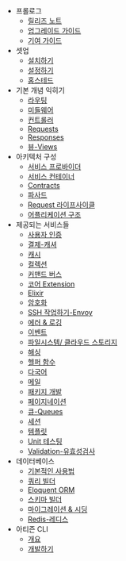 - 프롤로그
    - [릴리즈 노트](/docs/5.0/releases)
    - [업그레이드 가이드](/docs/5.0/upgrade)
    - [기여 가이드](/docs/5.0/contributions)
- 셋업
    - [설치하기](/docs/5.0/installation)
    - [설정하기](/docs/5.0/configuration)
    - [홈스테드](/docs/5.0/homestead)
- 기본 개념 익히기
    - [라우팅](/docs/5.0/routing)
    - [미들웨어](/docs/5.0/middleware)
    - [컨트롤러](/docs/5.0/controllers)
    - [Requests](/docs/5.0/requests)
    - [Responses](/docs/5.0/responses)
    - [뷰-Views](/docs/5.0/views)
- 아키텍처 구성
    - [서비스 프로바이더](/docs/5.0/providers)
    - [서비스 컨테이너](/docs/5.0/container)
    - [Contracts](/docs/5.0/contracts)
    - [파사드](/docs/5.0/facades)
    - [Request 라이프사이클](/docs/5.0/lifecycle)
    - [어플리케이션 구조](/docs/5.0/structure)
- 제공되는 서비스들
    - [사용자 인증](/docs/5.0/authentication)
    - [결제-캐셔](/docs/5.0/billing)
    - [캐시](/docs/5.0/cache)
    - [컬렉션](/docs/5.0/collections)
    - [커맨드 버스](/docs/5.0/bus)
    - [코어 Extension](/docs/5.0/extending)
    - [Elixir](/docs/5.0/elixir)
    - [암호화](/docs/5.0/encryption)
    - [SSH 작업하기-Envoy](/docs/5.0/envoy)
    - [에러 & 로깅](/docs/5.0/errors)
    - [이벤트](/docs/5.0/events)
    - [파일시스템/ 클라우드 스토리지](/docs/5.0/filesystem)
    - [해싱](/docs/5.0/hashing)
    - [헬퍼 함수](/docs/5.0/helpers)
    - [다국어](/docs/5.0/localization)
    - [메일](/docs/5.0/mail)
    - [패키지 개발](/docs/5.0/packages)
    - [페이지네이션](/docs/5.0/pagination)
    - [큐-Queues](/docs/5.0/queues)
    - [세션](/docs/5.0/session)
    - [템플릿](/docs/5.0/templates)
    - [Unit 테스팅](/docs/5.0/testing)
    - [Validation-유효성검사](/docs/5.0/validation)
- 데이터베이스
    - [기본적인 사용법](/docs/5.0/database)
    - [쿼리 빌더](/docs/5.0/queries)
    - [Eloquent ORM](/docs/5.0/eloquent)
    - [스키마 빌더](/docs/5.0/schema)
    - [마이그레이션 & 시딩](/docs/5.0/migrations)
    - [Redis-레디스](/docs/5.0/redis)
- 아티즌 CLI
    - [개요](/docs/5.0/artisan)
    - [개발하기](/docs/5.0/commands)
